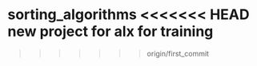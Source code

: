 sorting_algorithms
<<<<<<< HEAD
new project for alx
for training
=======
>>>>>>> origin/first_commit
